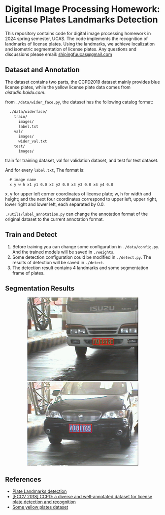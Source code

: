 # Digital Image Processing Homework: License Plates Landmarks Detection

This repository contains code for digital image processing homework in 2024 spring semester, UCAS. The code implements the recognition of landmarks of license plates. Using the landmarks, we achieve localization and isometric segmentation of license plates.
Any questions and discussions please email: shipingfuucas@gmail.com

## Dataset and Annotation

The dataset contains two parts, the CCPD2019 dataset mainly provides blue license plates, while the yellow license plate data comes from *aistudio.baidu.com*.

from ``./data/wider_face.py``, the dataset has the following catalog format:

```Shell
  ./data/widerface/
    train/
      images/
      label.txt
    val/
      images/
      wider_val.txt
    test/
      images/
```

train for training dataset, val for validation dataset, and test for test dataset.

And for every ``label.txt``, The format is:

```Shell
  # image name
  x y w h x1 y1 0.0 x2 y2 0.0 x3 y3 0.0 x4 y4 0.0 
```

x, y for upper left corner coordinates of license plate; w, h for width and height; and the next four coordinates correspond to upper left, upper right, lower right and lower left, each separated by 0.0.

``./utils/label_annotation.py`` can change the annotation format of the original dataset to the current annotation format.

## Train and Detect

1. Before training you can change some configuration in ``./data/config.py``. And the trained models will be saved in ``./weights``.
2. Some detection configuration could be modified in ``./detect.py``. The results of detection will be saved in ``./detect``.
3. The detection result contains 4 landmarks and some segmentation frame of plates.

## Segmentation Results

<p align="center"><img src="detect/16.jpg" width="360"><img src="detect/18.jpg" width="360"></p>

## References
- [Plate Landmarks detection](https://github.com/Fanghc95/Plate-Landmarks-detection/blob/main/README.md?plain=1)
- [[ECCV 2018] CCPD: a diverse and well-annotated dataset for license plate detection and recognition](https://github.com/detectRecog/CCPD?tab=readme-ov-file#dataset-annotations)
- [Some yellow plates dataset](https://aistudio.baidu.com/datasetdetail/175158)
